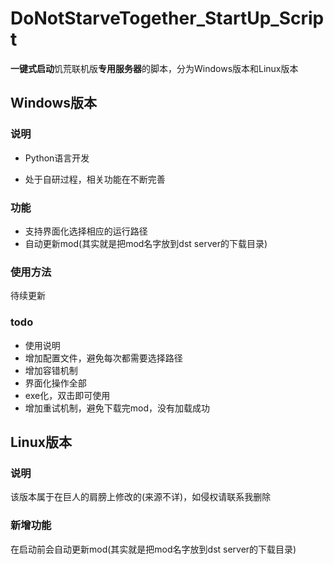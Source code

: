 # DoNotStarveTogether_StartUp_Script

**一键式启动**饥荒联机版**专用服务器**的脚本，分为Windows版本和Linux版本

## Windows版本

### 说明

- Python语言开发

- 处于自研过程，相关功能在不断完善

### 功能

- 支持界面化选择相应的运行路径
- 自动更新mod(其实就是把mod名字放到dst server的下载目录)

### 使用方法

待续更新

### todo

- 使用说明
- 增加配置文件，避免每次都需要选择路径
- 增加容错机制
- 界面化操作全部
- exe化，双击即可使用
- 增加重试机制，避免下载完mod，没有加载成功

## Linux版本

### 说明

该版本属于在巨人的肩膀上修改的(来源不详)，如侵权请联系我删除

### 新增功能

在启动前会自动更新mod(其实就是把mod名字放到dst server的下载目录)
